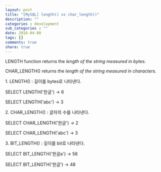 ```yaml
---
layout: post
title: "[MySQL] length() vs char_length()"
description: ""
categories : development
sub_categories : ""
date: 2016-04-08
tags: []
comments: true
share: true
---
```


LENGTH function returns the _length of the string measured in bytes._

CHAR_LENGTH() returns the _length of the string measured in characters._

  

1\. LENGTH() : 길이를 bytes로 나타낸다.

SELECT LENGTH('한글') -> 6

SELECT LENGTH('abc') -> 3

  

2\. CHAR_LENGTH() : 글자의 수를 나타낸다.

SELECT CHAR_LENGTH('한글') -> 2

SELECT CHAR_LENGTH('abc') -> 3

  

3\. BIT_LENGTH() : 길이를 bit로 나타낸다.

SELECT BIT_LENGTH('한글a') -> 56

SELECT BIT_LENGTH('한글') -> 48

  

